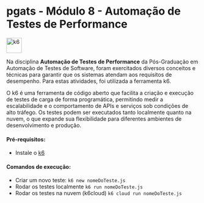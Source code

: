 # pgats - Módulo 8 - Automação de Testes de Performance

<p align="left">
<a href="https://k6.io/" target="_blank" rel="noreferrer"> <img src="https://github.com/user-attachments/assets/77617d86-d838-4afa-9d6d-12837251bfff" alt="k6" width="40" height="40"/></a>
</p>

Na disciplina **Automação de Testes de Performance** da Pós-Graduação em Automação de Testes de Software, foram exercitados diversos conceitos e técnicas para garantir que os sistemas atendam aos requisitos de desempenho. Para estas atividades, foi utilizada a ferramenta k6.

O k6 é uma ferramenta de código aberto que facilita a criação e execução de testes de carga de forma programática, permitindo medir a escalabilidade e o comportamento de APIs e serviços sob condições de alto tráfego. Os testes podem ser executados tanto localmente quanto na nuvem, o que expande sua flexibilidade para diferentes ambientes de desenvolvimento e produção.

#### Pré-requisitos:
- Instale o [k6](https://grafana.com/docs/k6/latest/set-up/install-k6/)

#### Comandos de execução:
- Criar um novo teste: ``k6 new nomeDoTeste.js``
- Rodar os testes localmente ``k6 run nomeDoTeste.js``
- Rodar os testes na nuvem (k6cloud) ``k6 cloud run nomeDoTeste.js``